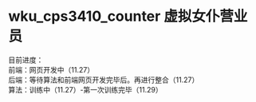 # wku_cps3410_counter 虚拟女仆营业员
目前进度：
<br>前端：网页开发中（11.27）
<br>后端：等待算法和前端网页开发完毕后。再进行整合（11.27）
<br>算法：训练中（11.27）-第一次训练完毕（11.29）
